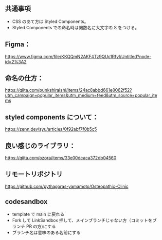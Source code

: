 ## 共通事項

- CSS のあて方は Styled Components。
- Styled Components での命名時は関数名に大文字の S をつける。

## Figma：

https://www.figma.com/file/KKQQmN2AKF4Tz9QUc1Rfyl/Untitled?node-id=2%3A2

## 命名の仕方：

https://qiita.com/punkshiraishi/items/24ac8abbd661e8062f52?utm_campaign=popular_items&utm_medium=feed&utm_source=popular_items

## styled components について：

https://zenn.dev/syu/articles/0f92abf7f0b5c5

## 良い感じのライブラリ：

https://qiita.com/ozora/items/33e00dcaca372db04560

## リモートリポジトリ

https://github.com/pythagoras-yamamoto/Osteopathic-Clinic

## codesandbox

- template で main に戻れる
- Fork して LinkSandbox 押して、メインブランチじゃない方（コミットをブランチ PR の方)にする
- ブランチ名は意味のある名前にする
